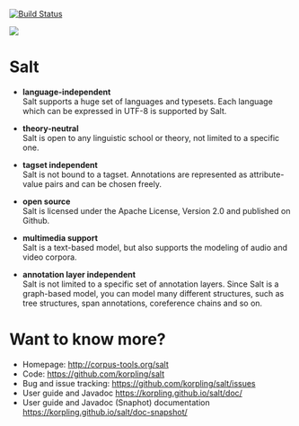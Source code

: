 [![Build Status](https://travis-ci.org/korpling/salt.svg?branch=develop)](https://travis-ci.org/korpling/salt)

![](http://korpling.github.io/pepper/images/SaltNPepper_logo2010.png)

# Salt

* **language-independent** <br/>
Salt supports a huge set of languages and typesets. Each language which can be expressed in UTF-8 is supported by Salt.

* **theory-neutral** <br/>
Salt is open to any linguistic school or theory, not limited to a specific one.

* **tagset independent** <br/>
Salt is not bound to a tagset. Annotations are represented as attribute-value pairs and can be chosen freely.

* **open source** <br/>
Salt is licensed under the Apache License, Version 2.0 and published on Github.

* **multimedia support** <br/>
Salt is a text-based model, but also supports the modeling of audio and video corpora.

* **annotation layer independent** <br/>
Salt is not limited to a specific set of annotation layers. Since Salt is a graph-based model, you can model many different structures, such as tree structures, span annotations, coreference chains and so on.

# Want to know more?

* Homepage: http://corpus-tools.org/salt
* Code: https://github.com/korpling/salt
* Bug and issue tracking: https://github.com/korpling/salt/issues
* User guide and Javadoc https://korpling.github.io/salt/doc/
* User guide and Javadoc (Snaphot) documentation https://korpling.github.io/salt/doc-snapshot/
